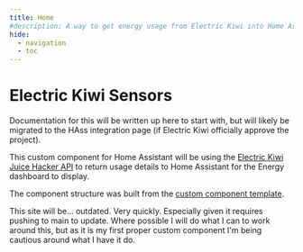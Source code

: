 ```yaml
---
title: Home
#description: A way to get energy usage from Electric Kiwi into Home Assistant.
hide:
  - navigation
  - toc
---
```


# Electric Kiwi Sensors

Documentation for this will be written up here to start with, but will likely be migrated to the HAss integration page (if Electric Kiwi officially approve the project).  

This custom component for Home Assistant will be using the [Electric Kiwi Juice Hacker API](https://berserkir-wolf.github.io/HA_ElectricKiwi/) to return usage details to Home Assistant for the Energy dashboard to display.  

The component structure was built from the [custom component template](https://github.com/custom-components/integration_blueprint).  

This site will be... outdated. Very quickly. Especially given it requires pushing to main to update. Where possible I will do what I can to work around this, but as it is my first proper custom component I'm being cautious around what I have it do.  
